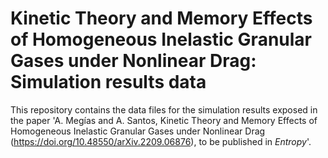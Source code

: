 # Kinetic Theory and Memory Effects of Homogeneous Inelastic Granular Gases under Nonlinear Drag: Simulation results data

This repository contains the data files for the simulation results exposed in the paper 'A. Megías and A. Santos, Kinetic Theory and Memory Effects of Homogeneous Inelastic Granular Gases under Nonlinear Drag (https://doi.org/10.48550/arXiv.2209.06876), to be published in *Entropy*'.
